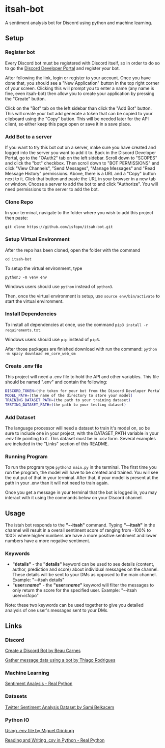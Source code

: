 # itsah-bot

A sentiment analysis bot for Discord using python and machine learning.

## Setup

### Register bot

Every Discord bot must be registered with Discord itself, so in order to do so to go the [Discord Developer Portal](https://discord.com/login?redirect_to=%2Fdevelopers%2Fapplications) and register your bot.

After following the link, login or register to your account. Once you have done that, you should see a "New Application" button in the top right corner of your screen. Clicking this will prompt you to enter a name (any name is fine, even itsah-bot) then allow you to create your application by pressing the "Create" button.

Click on the "Bot" tab on the left sidebar than click the "Add Bot" button. This will create your bot add generate a token that can be copied to your clipboard using the "Copy" button. This will be needed later for the API client, so either keep this page open or save it in a save place.

### Add Bot to a server

If you want to try this bot out on a server, make sure you have created and logged into the server you want to add it to. Back in the Discord Developer Portal, go to the "OAuth2" tab on the left sidebar. Scroll down to "SCOPES" and click the "bot" checkbox. Then scroll down to "BOT PERMISSIONS" and click "View Channels", "Send Messages", "Manage Messages" and "Read Message History" permissions. Above, there is a URL and a "Copy" button next to it. Click that button and paste the URL in your browser in a new tab or window. Choose a server to add the bot to and click "Authorize". You will need permissions to the server to add the bot.

### Clone Repo

In your terminal, navigate to the folder where you wish to add this project then paste:

`git clone https://github.com/isfopo/itsah-bot.git`

### Setup Virtual Environment

After the repo has been cloned, open the folder with the command

`cd itsah-bot`

To setup the virtual environment, type

`python3 -m venv env`

Windows users should use `python` instead of `python3`.

Then, once the virtual environment is setup, use `source env/bin/activate` to start the virtual environment.

### Install Dependencies

To install all dependencies at once, use the command `pip3 install -r requirements.txt`.

Windows users should use `pip` instead of `pip3`.

After those packages are finished download with run the command: `python -m spacy download en_core_web_sm`

### Create .env file

This project will need a .env file to hold the API and other variables. This file should be named ".env" and contain the following:

```sh
DISCORD_TOKEN=(the token for your bot from the Discord Developer Portal)
MODEL_PATH=(the name of the directory to store your model)
TRAINING_DATASET_PATH=(the path to your training dataset)
TESTING_DATASET_PATH=(the path to your testing dataset)
```

### Add Dataset

The language processor will need a dataset to train it's model on, so be sure to include one in your project, with the DATASET_PATH variable in your .env file pointing to it. This dataset must be in .csv form. Several examples are included in the "Links" section of this README.

### Running Program

To run the program type `python3 main.py` in the terminal. The first time you run the program, the model will have to be created and trained. You will see the out put of that in your terminal. After that, if your model is present at the path in your .env than it will not need to train again.

Once you get a message in your terminal that the bot is logged in, you may interact with it using the commands below on your Discord channel.

## Usage

The istah bot responds to the **"--itsah"** command. Typing **"--itsah"** in the channel will result in a overall sentiment score of ranging from -100% to 100% where higher numbers are have a more positive sentiment and lower numbers have a more negative sentiment.

### Keywords

- **"details"** - the **"details"** keyword can be used to see details (content, author, prediction and score) about individual messages on the channel. These details will be sent to your DMs as opposed to the main channel. Example: "--itsah details"
- **"user=_name_"** - the **"user=_name_"** keyword will filter the messages to only return the score for the specified user. Example: "--itsah user=isfopo"

Note: these two keywords can be used together to give you detailed analysis of one user's messages sent to your DMs.

## Links

### Discord

[Create a Discord Bot by Beau Carnes](https://www.freecodecamp.org/news/create-a-discord-bot-with-python/)

[Gather message data using a bot by Thiago Rodrigues](https://levelup.gitconnected.com/how-to-gather-message-data-using-a-discord-bot-from-scratch-with-python-2fe239da3bcd)

### Machine Learning

[Sentiment Analysis - Real Python](https://realpython.com/sentiment-analysis-python/)

### Datasets

[Twitter Sentiment Analysis Dataset by Sami Belkacem](https://www.kaggle.com/sambelkacem/twitter-sentiment-analysis-data)

### Python IO

[Using .env file by Miguel Grinburg](https://www.twilio.com/blog/environment-variables-python)

[Reading and Writing .csv in Python - Real Python](https://realpython.com/python-csv/)
